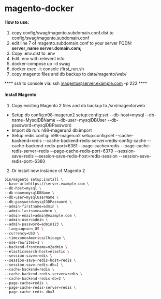 # magento-docker
#### How to use:
1. copy config/swag/magento.subdomain.conf.dist to config/swag/magento.subdomain.conf
2. edit line 7 of magento.subdomain.conf to your server FQDN: ****server_name server.domain.com;****
3. Copy .env.dist to .env
4. Edit .env with relevent info
5. docker-compose up -d swag
6. docker exec -it console /first_run.sh
7. copy magento files and db backup to data/magento/web/

**** ssh to console via: ssh magento@server.example.com -p 222 ****
#### Install Magento
1. Copy existing Magento 2 files and db backup to /srv/magento/web 
 * Setup db config:n98-magerun2 setup:config:set --db-host=mysql --db-name=MysqlDBName --db-user=mysqlDBUser --db-password=mysqlDBPassword
 * Import db run: n98-magerun2 db:import
 * Setup redis config: n98-magerun2 setup:config:set --cache-backend=redis --cache-backend-redis-server=redis-config-cache --cache-backend-redis-port=6381 --page-cache=redis --page-cache-redis-server=redis --page-cache-redis-port=6379 --session-save=redis --session-save-redis-host=redis-session --session-save-redis-port=6380
2. Or install new instance of Magento 2
```bash
bin/magento setup:install \
--base-url=https://server.example.com \
--db-host=mysql \
--db-name=mysqlDBName \
--db-user=mysqlUserName \
--db-password=mysqlDBPassword \
--admin-firstname=admin \
--admin-lastname=admin \
--admin-email=admin@example.com \
--admin-user=admin \
--admin-password=admin123 \
--language=en_US \
--currency=USD \
--timezone=America/Chicago \
--use-rewrites=1 \
--backend-frontname=m2admin \
--elasticsearch-host=elastic \
--session-save=redis \
--session-save-redis-host=redis \
--session-save-redis-db=1 \
--cache-backend=redis \
--cache-backend-redis-server=redis \
--cache-backend-redis-db=2 \
--page-cache=redis \
--page-cache-redis-server=redis \
--page-cache-redis-db=3
```
